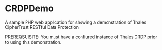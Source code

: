 # CRDPDemo
A sample PHP web application for showing a demonstration of Thales CipherTrust RESTful Data Protection

PREREQSUISITE:  You must have a confiured instance of Thales CRDP prior to using this demonstration.